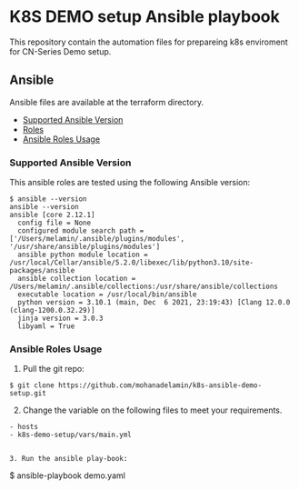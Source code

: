 # K8S DEMO setup Ansible playbook
This repository contain the automation files for prepareing k8s enviroment for CN-Series Demo setup.

## Ansible

Ansible files are available at the terraform directory. 

- [Supported Ansible Version](#supported-ansible-version)
- [Roles](#roles)
- [Ansible Roles Usage](#ansible-roles-usage)

### Supported Ansible Version

This ansible roles are tested using the following Ansible version:

```
$ ansible --version
ansible --version
ansible [core 2.12.1]
  config file = None
  configured module search path = ['/Users/melamin/.ansible/plugins/modules', '/usr/share/ansible/plugins/modules']
  ansible python module location = /usr/local/Cellar/ansible/5.2.0/libexec/lib/python3.10/site-packages/ansible
  ansible collection location = /Users/melamin/.ansible/collections:/usr/share/ansible/collections
  executable location = /usr/local/bin/ansible
  python version = 3.10.1 (main, Dec  6 2021, 23:19:43) [Clang 12.0.0 (clang-1200.0.32.29)]
  jinja version = 3.0.3
  libyaml = True
```


### Ansible Roles Usage

1. Pull the git repo:

```
$ git clone https://github.com/mohanadelamin/k8s-ansible-demo-setup.git

```

2. Change the variable on the following files to meet your requirements.
```
- hosts
- k8s-demo-setup/vars/main.yml


3. Run the ansible play-book:

```
$ ansible-playbook demo.yaml
```